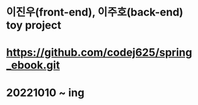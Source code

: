 # 이진우(front-end), 이주호(back-end) toy project

# https://github.com/codej625/spring_ebook.git

# 20221010 ~ ing
